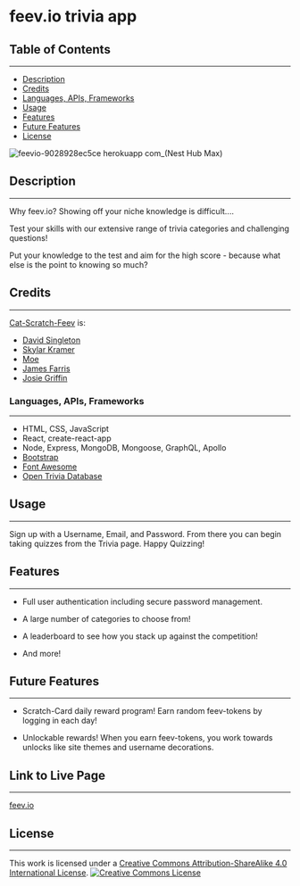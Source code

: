# feev.io trivia app

## Table of Contents 
---
* [Description](#description)
* [Credits](#credits)
* [Languages, APIs, Frameworks](#languages-apis-frameworks)
* [Usage](#usage)
* [Features](#features)
* [Future Features](#future-features)
* [License](#license)

![feevio-9028928ec5ce herokuapp com_(Nest Hub Max)](https://github.com/Cat-Scratch-Feev/trivia-feev/assets/111295666/f15ec3c3-5a4d-4f6d-99d0-9f77c18701cf)

## Description
---
Why feev.io? Showing off your niche knowledge is difficult....

Test your skills with our extensive range of trivia categories and challenging questions!

Put your knowledge to the test and aim for the high score - because what else is the point to knowing so much?

## Credits
---
[Cat-Scratch-Feev](https://github.com/Cat-Scratch-Feev) is:
- [David Singleton](https://github.com/dhs88103)
- [Skylar Kramer](https://github.com/XyrillaSC)
- [Moe](https://github.com/codere109)
- [James Farris](https://github.com/JamesxFarris)
- [Josie Griffin](https://github.com/josielynngriffin)


### Languages, APIs, Frameworks
---
- HTML, CSS, JavaScript
- React, create-react-app
- Node, Express, MongoDB, Mongoose, GraphQL, Apollo
- [Bootstrap](https://getbootstrap.com/)
- [Font Awesome](https://fontawesome.com/)
- [Open Trivia Database](https://opentdb.com/api_config.php)

## Usage
---
Sign up with a Username, Email, and Password. From there you can begin taking quizzes from the Trivia page. Happy Quizzing!

## Features
---
- Full user authentication including secure password management.
  
- A large number of categories to choose from!
  
- A leaderboard to see how you stack up against the competition!

- And more!

## Future Features
---
- Scratch-Card daily reward program! Earn random feev-tokens by logging in each day!

- Unlockable rewards! When you earn feev-tokens, you work towards unlocks like site themes and username decorations.

## Link to Live Page
---
[feev.io](https://feevio-9028928ec5ce.herokuapp.com/)

## License
---
This work is licensed under a [Creative Commons Attribution-ShareAlike 4.0 International License](http://creativecommons.org/licenses/by-sa/4.0/).
[![Creative Commons License](https://i.creativecommons.org/l/by-sa/4.0/88x31.png)](http://creativecommons.org/licenses/by-sa/4.0/)
